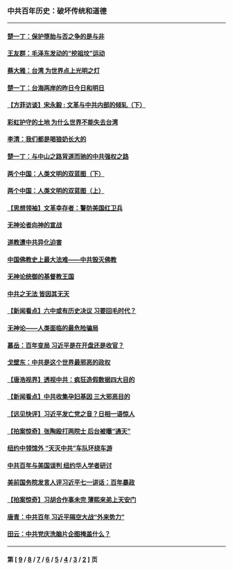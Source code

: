 ### 中共百年历史：破坏传统和道德
---
#### [楚一丁：保护堕胎与否之争的是与非](../../pages/nf1176114/n13815642.md?10230430) 
#### [王友群：毛泽东发动的“挖祖坟”运动](../../pages/nf1176114/n13723639.md?10230430) 
#### [蔡大雅：台湾 为世界点上光明之灯](../../pages/nf1176114/n13531530.md?10230430) 
#### [楚一丁：台海两岸的昨日今日和明日](../../pages/nf1176114/n13531468.md?10230430) 
#### [【方菲访谈】宋永毅 : 文革与中共内部的倾轧（下）](../../pages/nf1176114/n13486836.md?10230430) 
#### [彩虹护守的土地 为什么世界不能失去台湾](../../pages/nf1176114/n13476849.md?10230430) 
#### [李清：我们都是喝狼奶长大的](../../pages/nf1176114/n13471478.md?10230430) 
#### [楚一丁：与中山之路背道而驰的中共强权之路](../../pages/nf1176114/n13437270.md?10230430) 
#### [两个中国：人类文明的双蓝图（下）](../../pages/nf1176114/n13423132.md?10230430) 
#### [两个中国：人类文明的双蓝图（上）](../../pages/nf1176114/n13422687.md?10230430) 
#### [【思想领袖】文革幸存者：警防美国红卫兵](../../pages/nf1176114/n13339289.md?10230430) 
#### [无神论者向神的宣战](../../pages/nf1176114/n13281535.md?10230430) 
#### [道教遭中共异化迫害](../../pages/nf1176114/n13281463.md?10230430) 
#### [中国佛教史上最大法难——中共毁灭佛教](../../pages/nf1176114/n13281397.md?10230430) 
#### [无神论统御的基督教王国](../../pages/nf1176114/n13281280.md?10230430) 
#### [中共之无法 皆因其无天](../../pages/nf1176114/n13281088.md?10230430) 
#### [【新闻看点】六中或有历史决议 习要回毛时代？](../../pages/nf1176114/n13222895.md?10230430) 
#### [无神论——人类面临的最危险骗局](../../pages/nf1176114/n13196137.md?10230430) 
#### [慕岳：百年变局 习近平是在开盘还是收官？](../../pages/nf1176114/n13206516.md?10230430) 
#### [戈壁东：中共是这个世界最邪恶的政权](../../pages/nf1176114/n13085641.md?10230430) 
#### [【唐浩视界】透视中共：疯狂造假数据四大目的](../../pages/nf1176114/n13080590.md?10230430) 
#### [【新闻看点】中共收集孕妇基因 三大邪恶目的](../../pages/nf1176114/n13077182.md?10230430) 
#### [【远见快评】习近平发亡党之音？日相一语惊人](../../pages/nf1176114/n13074809.md?10230430) 
#### [【拍案惊奇】张陶殴打两院士 后台被曝“通天”](../../pages/nf1176114/n13070496.md?10230430) 
#### [纽约中领馆外 “天灭中共”车队环绕车游](../../pages/nf1176114/n13070693.md?10230430) 
#### [中共百年与美国误判 纽约华人学者研讨](../../pages/nf1176114/n13067969.md?10230430) 
#### [美前国务院发言人评习近平七一讲话：百年暴政](../../pages/nf1176114/n13066986.md?10230430) 
#### [【拍案惊奇】习胡合作事未完 薄熙来弟上天安门](../../pages/nf1176114/n13065867.md?10230430) 
#### [唐青：中共百年 习近平隔空大战“外来势力”](../../pages/nf1176114/n13065976.md?10230430) 
#### [田云：中共党庆洗脑片企图掩盖什么？](../../pages/nf1176114/n13064395.md?10230430) 

---
#### 第 [ [9](./9.md?10230430) / [8](./8.md?10230430) / [7](./7.md?10230430) / [6](./6.md?10230430) / [5](./5.md?10230430) / [4](./4.md?10230430) / [3](./3.md?10230430) / [2](./2.md?10230430) ] 页
